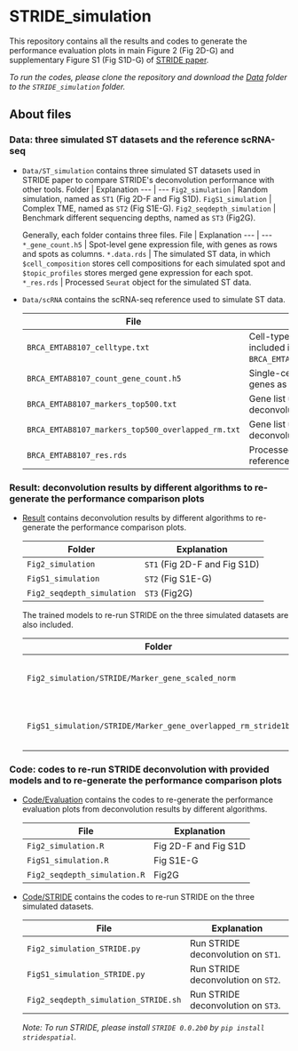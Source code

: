 # STRIDE_simulation
This repository contains all the results and codes to generate the performance evaluation plots in main Figure 2 (Fig 2D-G) and supplementary Figure S1 (Fig S1D-G) of [STRIDE paper](https://academic.oup.com/nar/article/50/7/e42/6543547).

*To run the codes, please clone the repository and download the [Data](https://drive.google.com/drive/folders/1H5TCWc1Kcg1YTI61pIJuUw0o2TR3EFB-?usp=share_link) folder to the `STRIDE_simulation` folder.*

## About files

### Data: three simulated ST datasets and the reference scRNA-seq
* `Data/ST_simulation` contains three simulated ST datasets used in STRIDE paper to compare STRIDE's deconvolution performance with other tools.
  Folder | Explanation
  --- | --- 
  `Fig2_simulation` | Random simulation, named as `ST1` (Fig 2D-F and Fig S1D).
  `FigS1_simulation` | Complex TME, named as `ST2` (Fig S1E-G).
  `Fig2_seqdepth_simulation` | Benchmark different sequencing depths, named as `ST3` (Fig2G).

  Generally, each folder contains three files.
  File | Explanation
  --- | --- 
  `*_gene_count.h5` | Spot-level gene expression file, with genes as rows and spots as columns.
  `*.data.rds` | The simulated ST data, in which `$cell_composition` stores cell compositions for each simulated spot and `$topic_profiles` stores merged gene expression for each spot.
  `*_res.rds` | Processed `Seurat` object for the simulated ST data.

* `Data/scRNA` contains the scRNA-seq reference used to simulate ST data.

  File | Explanation
  --- | --- 
  `BRCA_EMTAB8107_celltype.txt` | Cell-type annotation file all the cells included in `BRCA_EMTAB8107_count_gene_count.h5`.
  `BRCA_EMTAB8107_count_gene_count.h5` | Single-cell gene expression file, with genes as rows and cells as columns.
  `BRCA_EMTAB8107_markers_top500.txt` | Gene list used to run STRIDE deconvolution on `ST1`.
  `BRCA_EMTAB8107_markers_top500_overlapped_rm.txt` | Gene list used to run STRIDE deconvolution on `ST2` and `ST3`.
  `BRCA_EMTAB8107_res.rds` | Processed `Seurat` object for the reference scRNA-seq data.


### Result: deconvolution results by different algorithms to re-generate the performance comparison plots
* [Result](Result) contains deconvolution results by different algorithms to re-generate the performance comparison plots.
  
  Folder | Explanation
  --- | --- 
  `Fig2_simulation` | `ST1` (Fig 2D-F and Fig S1D)
  `FigS1_simulation` | `ST2` (Fig S1E-G)
  `Fig2_seqdepth_simulation` | `ST3` (Fig2G)

  The trained models to re-run STRIDE on the three simulated datasets are also included.

  Folder | Explanation
  --- | --- 
  `Fig2_simulation/STRIDE/Marker_gene_scaled_norm` | Trained STRIDE model for `ST1`.
  `FigS1_simulation/STRIDE/Marker_gene_overlapped_rm_stride1b` | Trained STRIDE model for `ST2` and `ST3`.

### Code: codes to re-run STRIDE deconvolution with provided models and to re-generate the performance comparison plots
* [Code/Evaluation](Code/Evaluation) contains the codes to re-generate the performance evaluation plots from deconvolution results by different algorithms.
  
  File | Explanation
  --- | --- 
  `Fig2_simulation.R` | Fig 2D-F and Fig S1D
  `FigS1_simulation.R` | Fig S1E-G
  `Fig2_seqdepth_simulation.R` | Fig2G

* [Code/STRIDE](Code/STRIDE) contains the codes to re-run STRIDE on the three simulated datasets.

  File | Explanation
  --- | --- 
  `Fig2_simulation_STRIDE.py` | Run STRIDE deconvolution on `ST1`.
  `FigS1_simulation_STRIDE.py` | Run STRIDE deconvolution on `ST2`.
  `Fig2_seqdepth_simulation_STRIDE.sh` | Run STRIDE deconvolution on `ST3`.

  *Note: To run STRIDE, please install `STRIDE 0.0.2b0` by `pip install stridespatial`.*

